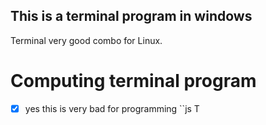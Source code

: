 ## This is a terminal program in windows
Terminal very good combo for Linux.
# Computing terminal program 
-[x] yes this is very bad for programming
``js
T